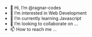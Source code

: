 - 👋 Hi, I’m @ragnar-codes
- 👀 I’m interested in Web Development
- 🌱 I’m currently learning Javascript
- 💞️ I’m looking to collaborate on ...
- 📫 How to reach me ...

<!---
ragnar-codes/ragnar-codes is a ✨ special ✨ repository because its `README.md` (this file) appears on your GitHub profile.
You can click the Preview link to take a look at your changes.
--->
